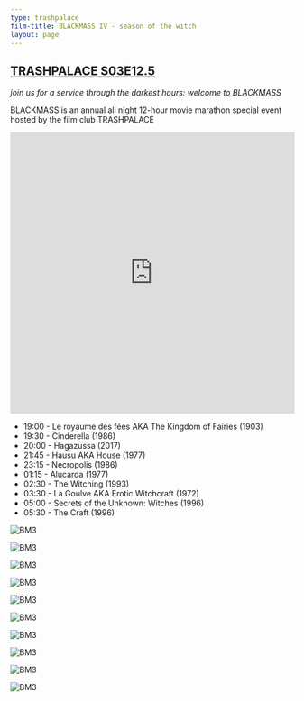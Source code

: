 ```yaml
---
type: trashpalace
film-title: BLACKMASS IV - season of the witch
layout: page
---
```


## [TRASHPALACE S03E12.5]({{page.url}})

_join us for a service through the darkest hours: welcome to BLACKMASS_

BLACKMASS is an annual all night 12-hour movie marathon special event hosted by the film club TRASHPALACE

<iframe title="BLACKMASS IV: the season of the witch" src="https://videos.scanlines.xyz/videos/embed/8bf7aabf-e16f-49d5-b338-d84f32197a11" allowfullscreen="" sandbox="allow-same-origin allow-scripts allow-popups" width="100%" height="500" frameborder="0"></iframe>

- 19:00 - Le royaume des fées AKA The Kingdom of Fairies (1903)
- 19:30 - Cinderella (1986)
- 20:00 - Hagazussa (2017)
- 21:45 - Hausu AKA House (1977)
- 23:15 - Necropolis (1986)
- 01:15 - Alucarda (1977)
- 02:30 - The Witching (1993)
- 03:30 - La Goulve AKA Erotic Witchcraft (1972)
- 05:00 - Secrets of the Unknown: Witches (1996)
- 05:30 - The Craft (1996)



![BM3](/images/trashpalace/S03/blackmass4_01.jpg)

![BM3](/images/trashpalace/S03/blackmass4_02.jpg)

![BM3](/images/trashpalace/S03/blackmass4_03.jpg)

![BM3](/images/trashpalace/S03/blackmass4_04.jpg)

![BM3](/images/trashpalace/S03/blackmass4_05.jpg)

![BM3](/images/trashpalace/S03/blackmass4_06.jpg)

![BM3](/images/trashpalace/S03/blackmass4_07.jpg)

![BM3](/images/trashpalace/S03/blackmass4_08.jpg)

![BM3](/images/trashpalace/S03/blackmass4_09.jpg)

![BM3](/images/trashpalace/S03/blackmass4_10.jpg)